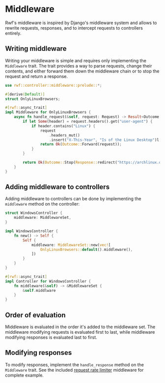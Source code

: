 
# Middleware

Rwf's middleware is inspired by Django's middleware system and allows to rewrite requests, responses, and to intercept requests to controllers entirely.

## Writing middleware

Writing your middleware is simple and requires only implementing the `Middleware` trait. The trait provides a way to parse requests, change their contents, and either forward them down the middleware chain or to stop the request and return a response.


```rust
use rwf::controller::middleware::prelude::*;

#[derive(Default)]
struct OnlyLinuxBrowsers;

#[rwf::async_trait]
impl Middleware for OnlyLinuxBrowsers {
    async fn handle_request(&self, request: Request) -> Result<Outcome, Error> {
        if let Some(header) = request.headers().get("user-agent") {
            if header.contains("Linux") {
                request
                    .headers_mut()
                    .insert("X-This-Year", "Is of the Linux Desktop")l
                return Ok(Outcome::Forward(request));
            }
        }

        return Ok(Outcome::Stop(Response::redirect("https://archlinux.org")))
    }
}
```

## Adding middleware to controllers

Adding middleware to controllers can be done by implementing the `middleware` method on the controller:

```rust
struct WindowsController {
    middleware: MiddlewareSet,
}

impl WindowsController {
    fn new() -> Self {
        Self {
            middleware: MiddlewareSet::new(vec![
                OnlyLinuxBrowsers::default().middleware(),
            ])
        }
    }
}

#[rwf::async_trait]
impl Controller for WindowsController {
    fn middleware(&self) -> &MiddlewareSet {
        &self.middlware
    }
}
```

## Order of evaluation

Middleware is evaluated in the order it's added to the middleware set. The middleware modifying requests is evaluated first to last, while middleware modifying responses is evaluated last to first.

## Modifying responses

To modify responses, implement the `handle_response` method on the `Middleware` trait. See the included [request rate limiter](rwf/src/controller/middleware/rate_limiter.rs) middleware for complete example.